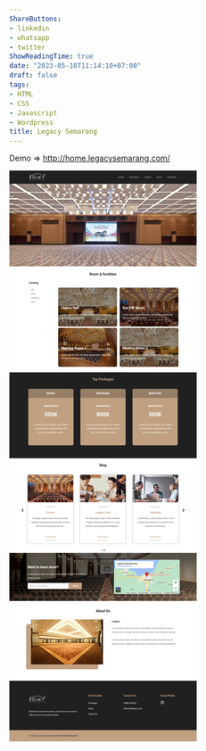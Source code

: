 ```yaml
---
ShareButtons:
- linkedin
- whatsapp
- twitter
ShowReadingTime: true
date: "2023-05-18T11:14:10+07:00"
draft: false
tags:
- HTML
- CSS
- Javascript
- Wordpress
title: Legacy Semarang
---
```


Demo => http://home.legacysemarang.com/

![LegacySemarang](./LegacySemarang.png)


